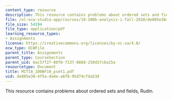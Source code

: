 ```yaml
---
content_type: resource
description: This resource contains problems about ordered sets and fields, Rudin.
file: /ol-ocw-studio-app/courses/18-100b-analysis-i-fall-2010/de805e384f5ada4ea6f895d74cfda53d_MIT18_100BF10_pset1.pdf
file_size: 54194
file_type: application/pdf
learning_resource_types:
- Assignments
license: https://creativecommons.org/licenses/by-nc-sa/4.0/
ocw_type: OCWFile
parent_title: Assignments
parent_type: CourseSection
parent_uid: 6ac57f27-80f0-7137-088d-250d37c6a15a
resourcetype: Document
title: MIT18_100BF10_pset1.pdf
uid: de805e38-4f5a-da4e-a6f8-95d74cfda53d
---
```

This resource contains problems about ordered sets and fields, Rudin.